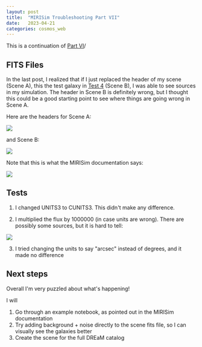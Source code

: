 ```yaml
---
layout: post
title:  "MIRISim Troubleshooting Part VII"
date:   2023-04-21
categories: cosmos_web
---
```


This is a continuation of <a href="https://ndrakos.github.io/blog/cosmos_web/MIRISim_Troubleshooting_Part_VI/">Part VI</a>/


## FITS Files

In the last post, I realized that if I just replaced the header of my scene (Scene A), this the test galaxy in <a href="https://ndrakos.github.io/blog/cosmos_web/MIRISim_Troubleshooting_Part_VI/">Test 4</a> (Scene B), I was able to see sources in my simulation. The header in Scene B is definitely wrong, but I thought this could be a good starting point to see where things are going wrong in Scene A.

Here are the headers for Scene A:

<img src="{{ site.baseurl }}/assets/plots/20230421_headerA.png">

and Scene B:

<img src="{{ site.baseurl }}/assets/plots/20230421_headerB.png">


Note that this is what the MIRISim documentation says:

<img src="{{ site.baseurl }}/assets/plots/20230421_Documentation.png">


## Tests

1) I changed UNITS3 to CUNITS3. This didn't make any difference.

2) I multiplied the flux by 1000000 (in case units are wrong). There are possibly some sources, but it is hard to tell:

<img src="{{ site.baseurl }}/assets/plots/20230421_Test2.png">

3) I tried changing the units to say "arcsec" instead of degrees, and it made no difference

## Next steps

Overall I'm very puzzled about what's happening!

I will
1. Go through an example notebook, as pointed out in the MIRISim documentation
2. Try adding background + noise directly to the scene fits file, so I can visually see the galaxies better
3. Create the scene for the full DREaM catalog
